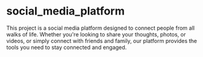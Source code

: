 # social_media_platform
This project is a social media platform designed to connect people from all walks of life. Whether you're looking to share your thoughts, photos, or videos, or simply connect with friends and family, our platform provides the tools you need to stay connected and engaged.
